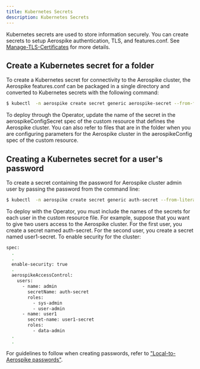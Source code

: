 ```yaml
---
title: Kubernetes Secrets
description: Kubernetes Secrets
---
```


Kubernetes secrets are used to store information securely. You can create secrets to setup Aerospike authentication, TLS, and features.conf. See [Manage-TLS-Certificates](/cloud/kubernetes/operator/Manage-TLS-Certificates.md) for more details.

## Create a Kubernetes secret for a folder

To create a Kubernetes secret for connectivity to the Aerospike cluster, the Aerospike features.conf can be packaged in a single directory and converted to Kubernetes secrets with the following command:

```sh
$ kubectl  -n aerospike create secret generic aerospike-secret --from-file=deploy/secrets
```

To deploy through the Operator, update the name of the secret in the aerospikeConfigSecret spec of the custom resource that defines the Aerospike cluster. You can also refer to files that are in the folder when you are configuring parameters for the Aerospike cluster in the aerospikeConfig spec of the custom resource. 


## Creating a Kubernetes secret for a user's password

To create a secret containing the password for Aerospike cluster admin user by passing the password from the command line:
```sh
$ kubectl  -n aerospike create secret generic auth-secret --from-literal=password='admin123'
```

To deploy with the Operator, you must include the names of the secrets for each user in the custom resource file. For example, suppose that you want to give two users access to the Aerospike cluster. For the first user, you create a secret named auth-secret. For the second user, you create a secret named user1-secret. To enable security for the cluster:

```sh
spec:
  .
  .
  enable-security: true
  .
  aerospikeAccessControl:
    users:
      - name: admin
        secretName: auth-secret
        roles:
          - sys-admin
          - user-admin
      - name: user1
        secret-name: user1-secret
        roles:
          - data-admin
  .
  .
```

For guidelines to follow when creating passwords, refer to ["Local-to-Aerospike passwords"](/operations/configure/security/access-control/index.md#local-to-aerospike-passwords).

